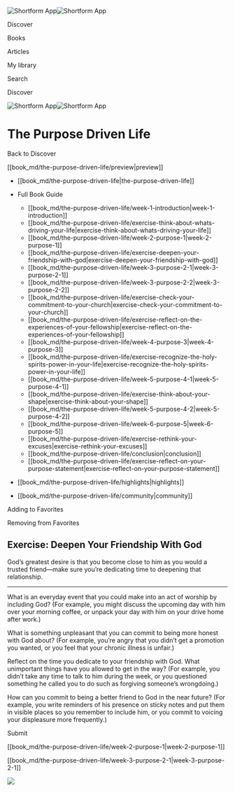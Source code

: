![Shortform App](/img/logo.36a2399e.svg)![Shortform App](/img/logo-dark.70c1b072.svg)

Discover

Books

Articles

My library

Search

Discover

![Shortform App](/img/logo.36a2399e.svg)![Shortform App](/img/logo-dark.70c1b072.svg)

# The Purpose Driven Life

Back to Discover

[[book_md/the-purpose-driven-life/preview|preview]]

  * [[book_md/the-purpose-driven-life|the-purpose-driven-life]]
  * Full Book Guide

    * [[book_md/the-purpose-driven-life/week-1-introduction|week-1-introduction]]
    * [[book_md/the-purpose-driven-life/exercise-think-about-whats-driving-your-life|exercise-think-about-whats-driving-your-life]]
    * [[book_md/the-purpose-driven-life/week-2-purpose-1|week-2-purpose-1]]
    * [[book_md/the-purpose-driven-life/exercise-deepen-your-friendship-with-god|exercise-deepen-your-friendship-with-god]]
    * [[book_md/the-purpose-driven-life/week-3-purpose-2-1|week-3-purpose-2-1]]
    * [[book_md/the-purpose-driven-life/week-3-purpose-2-2|week-3-purpose-2-2]]
    * [[book_md/the-purpose-driven-life/exercise-check-your-commitment-to-your-church|exercise-check-your-commitment-to-your-church]]
    * [[book_md/the-purpose-driven-life/exercise-reflect-on-the-experiences-of-your-fellowship|exercise-reflect-on-the-experiences-of-your-fellowship]]
    * [[book_md/the-purpose-driven-life/week-4-purpose-3|week-4-purpose-3]]
    * [[book_md/the-purpose-driven-life/exercise-recognize-the-holy-spirits-power-in-your-life|exercise-recognize-the-holy-spirits-power-in-your-life]]
    * [[book_md/the-purpose-driven-life/week-5-purpose-4-1|week-5-purpose-4-1]]
    * [[book_md/the-purpose-driven-life/exercise-think-about-your-shape|exercise-think-about-your-shape]]
    * [[book_md/the-purpose-driven-life/week-5-purpose-4-2|week-5-purpose-4-2]]
    * [[book_md/the-purpose-driven-life/week-6-purpose-5|week-6-purpose-5]]
    * [[book_md/the-purpose-driven-life/exercise-rethink-your-excuses|exercise-rethink-your-excuses]]
    * [[book_md/the-purpose-driven-life/conclusion|conclusion]]
    * [[book_md/the-purpose-driven-life/exercise-reflect-on-your-purpose-statement|exercise-reflect-on-your-purpose-statement]]
  * [[book_md/the-purpose-driven-life/highlights|highlights]]
  * [[book_md/the-purpose-driven-life/community|community]]



Adding to Favorites 

Removing from Favorites 

## Exercise: Deepen Your Friendship With God

God’s greatest desire is that you become close to him as you would a trusted friend—make sure you’re dedicating time to deepening that relationship.

* * *

What is an everyday event that you could make into an act of worship by including God? (For example, you might discuss the upcoming day with him over your morning coffee, or unpack your day with him on your drive home after work.)

What is something unpleasant that you can commit to being more honest with God about? (For example, you’re angry that you didn’t get a promotion you wanted, or you feel that your chronic illness is unfair.)

Reflect on the time you dedicate to your friendship with God. What unimportant things have you allowed to get in the way? (For example, you didn’t take any time to talk to him during the week, or you questioned something he called you to do such as forgiving someone’s wrongdoing.)

How can you commit to being a better friend to God in the near future? (For example, you write reminders of his presence on sticky notes and put them in visible places so you remember to include him, or you commit to voicing your displeasure more frequently.)

Submit 

[[book_md/the-purpose-driven-life/week-2-purpose-1|week-2-purpose-1]]

[[book_md/the-purpose-driven-life/week-3-purpose-2-1|week-3-purpose-2-1]]

![](https://bat.bing.com/action/0?ti=56018282&Ver=2&mid=83bc3420-90dd-4cfa-b1e0-af3be5e08159&sid=1711133063fa11eebdec89a8b8ae3bbc&vid=171147a063fa11eea7440fcfeb230d96&vids=0&msclkid=N&pi=0&lg=en-US&sw=800&sh=600&sc=24&nwd=1&tl=Shortform%20%7C%20Book&p=https%3A%2F%2Fwww.shortform.com%2Fapp%2Fbook%2Fthe-purpose-driven-life%2Fexercise-deepen-your-friendship-with-god&r=&lt=297&evt=pageLoad&sv=1&rn=155359)
